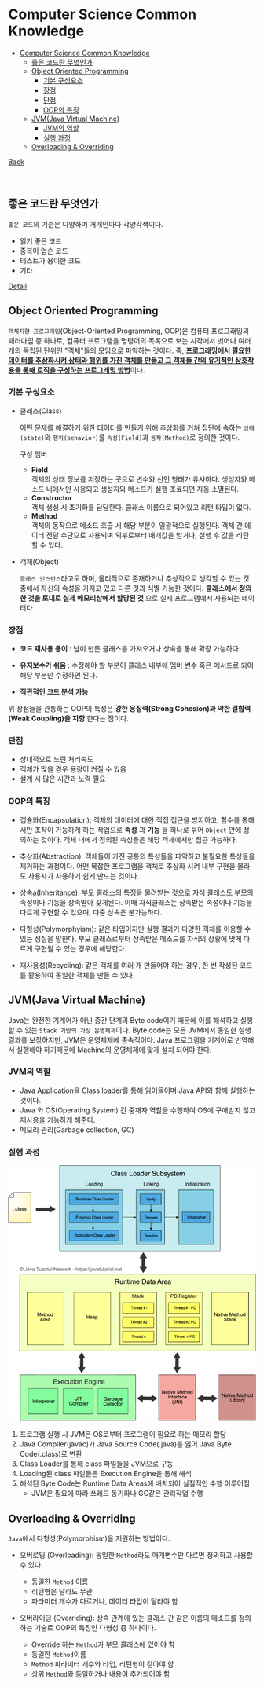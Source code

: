 # Computer Science Common Knowledge

- [Computer Science Common Knowledge](#computer-science-common-knowledge)
  - [좋은 코드란 무엇인가](#좋은-코드란-무엇인가)
  - [Object Oriented Programming](#object-oriented-programming)
    - [기본 구성요소](#기본-구성요소)
    - [장점](#장점)
    - [단점](#단점)
    - [OOP의 특징](#oop의-특징)
  - [JVM(Java Virtual Machine)](#jvmjava-virtual-machine)
    - [JVM의 역할](#jvm의-역할)
    - [실행 과정](#실행-과정)
  - [Overloading & Overriding](#overloading--overriding)

[Back](https://github.com/HILTON731/Job_interview)

<br>

## 좋은 코드란 무엇인가

`좋은 코드`의 기준은 다양하며 개개인마다 각양각색이다.

- 읽기 좋은 코드
- 중복이 업슨 코드
- 테스트가 용이한 코드
- 기타

[Detail](https://jibee.io.etc/what-is-good-code/)

## Object Oriented Programming

`객체지향 프로그래밍`(Object-Oriented Programming, OOP)은 컴퓨터 프로그래밍의 패러다임 중 하나로, 컴퓨터 프로그램을 명령어의 목록으로 보는 시각에서 벗어나 여러 개의 독립된 단위인 "객체"들의 모임으로 파악하는 것이다. 즉, <u>__프로그래밍에서 필요한 데이터를 추상화시켜 상태와 행위를 가진 객체를 만들고 그 객체들 간의 유기적인 상호작용을 통해 로직을 구성하는 프로그래밍 방법__</u>이다.


### 기본 구성요소

- 클래스(Class) 

  어떤 문제를 해결하기 위한 데이터를 만들기 위해 추상화를 거쳐 집단에 속하는 
  `상태(state)`와 `행위(behavior)`를 `속성(Field)`과 `동작(Method)`로 정의한 것이다.

    구성 멤버
  - __Field__<br>
  객체의 상태 정보를 저장하는 곳으로 변수와 선언 형태가 유사하다. 생성자와 메소드 내에서만 사용되고 생성자와 메소드가 실행 조료되면 자동 소멸된다.
  - __Constructor__<br>
  객체 생성 시 초기화를 담당한다. 클래스 이름으로 되어있고 리턴 타입이 없다.
  - __Method__<br>
  객체의 동작으로 메소드 호출 시 해당 부분이 일괄적으로 실행된다. 객체 간 데이터 전달 수단으로 사용되며 외부로부터 매개값을 받거나, 실행 후 값을 리턴 할 수 있다.

- 객체(Object)
  
  `클래스 인스턴스`라고도 하며, 물리적으로 존재하거나 추상적으로 생각할 수 있는 것 중에서 자신의 속성을 가지고 있고 다른 것과 식별 가능한 것이다. __클래스에서 정의한 것을 토대로 실제 메모리상에서 할당된 것__ 으로 실제 프로그램에서 사용되는 데이터다.

### 장점

- __코드 재사용 용이__ : 남이 만든 클래스를 가져오거나 상속을 통해 확장 가능하다.

- __유지보수가 쉬움__ : 수정해야 할 부분이 클래스 내부에 멤버 변수 혹은 메서드로 되어 해당 부분만 수정하면 된다.
- __직관적인 코드 분석 가능__

위 장점들을 관통하는 OOP의 특성은 __강한 응집력(Strong Cohesion)과 약한 결합력(Weak Coupling)을 지향__ 한다는 점이다.

### 단점

- 상대적으로 느린 처리속도
- 객체가 많을 경우 용량이 커질 수 있음
- 설계 시 많은 시간과 노력 필요

### OOP의 특징

- 캡슐화(Encapsulation): 
  객체의 데이터에 대한 직접 접근을 방지하고, 함수를 통해서만 조작이 가능하게 하는 작업으로 __속성__ 과 __기능__ 을 하나로 묶어 `Object` 안에 정의하는 것이다. 객체 내에서 정의된 속성들은 해당 객체에서만 접근 가능하다.

- 추상화(Abstraction): 
  객체들이 가진 공통의 특성들을 파악하고 불필요한 특성들을 제거하는 과정이다. 어떤 복잡한 프로그램을 객체로 추상화 시켜 내부 구현을 몰라도 사용자가 사용하기 쉽게 만드는 것이다.

- 상속a(Inheritance): 
  부모 클래스의 특징을 물려받는 것으로 자식 클래스도 부모의 속성이나 기능을 상속받아 갖게된다. 이때 자식클래스는 상속받은 속성이나 기능을 다르게 구현할 수 있으며, 다중 상속은 불가능하다.

- 다형성(Polymorphyism): 
  같은 타입이지만 실행 결과가 다양한 객체를 이용할 수 있는 성질을 말한다. 부모 클래스로부터 상속받은 메소드를 자식의 상황에 맞게 다르게 구현될 수 있는 경우에 해당한다.

- 재사용성(Recycling): 
  같은 객체를 여러 개 만들어야 하는 경우, 한 번 작성된 코드를 활용하여 동일한 객체를 만들 수 있다.

## JVM(Java Virtual Machine)

Java는 완전한 기계어가 아닌 중간 단계의 Byte code이기 때문에 이를 해석하고 실행할 수 있는 `Stack 기반의 가상 운영체제`이다. Byte code는 모든 JVM에서 동일한 실행 결과를 보장하지만, JVM은 운영체제에 종속적이다. Java 프로그램을 기계어로 번역해서 실행해야 하기때문에 Machine의 운영체제에 맞게 설치 되어야 한다.

### JVM의 역할

- Java Application을 Class loader를 통해 읽어들이며 Java API와 함께 실행하는 것이다.
- Java 와 OS(Operating System) 간 중재자 역할을 수행하여 OS에 구애받지 않고 재사용을 가능하게 해준다.
- 메모리 관리(Garbage collection, GC)

### 실행 과정

![jvm-architecture](../Images/jvm-architecture.png)

1. 프로그램 실행 시 JVM은 OS로부터 프로그램이 필요로 하는 메모리 할당
2. Java Compiler(javac)가 Java Source Code(.java)를 읽어 Java Byte Code(.class)로 변환
3. Class Loader를 통해 class 파일들을 JVM으로 구동
4. Loading된 class 파일들은 Execution Engine을 통해 해석
5. 해석된 Byte Code는 Runtime Data Areas에 배치되어 실질적인 수행 이루어짐
   - JVM은 필요에 따라 쓰레드 동기화나 GC같은 관리작업 수행



## Overloading & Overriding

`Java`에서 다형성(Polymorphism)을 지원하는 방법이다.

- 오버로딩 (Overloading): 동일한 `Method`라도 매개변수만 다르면 정의하고 사용할 수 있다.
   - 동일한 `Method` 이름
   - 리턴형은 달라도 무관
   - 파라미터 개수가 다르거나, 데이터 타입이 달라야 함

- 오버라이딩 (Overriding): 상속 관계에 있는 클래스 간 같은 이름의 메소드를 정의하는 기술로 OOP의 특징인 다형성 중 하나이다.
  - Override 하는 `Method`가 부모 클래스에 있어야 함
  - 동일한 `Method`이름
  - `Method` 파라미터 개수와 타입, 리턴형이 같아야 함
  - 상위 `Method`와 동일하거나 내용이 추가되어야 함
